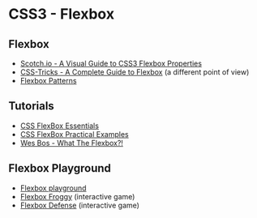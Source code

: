 CSS3 - Flexbox
================

Flexbox
----------

- [Scotch.io - A Visual Guide to CSS3 Flexbox Properties](https://scotch.io/tutorials/a-visual-guide-to-css3-flexbox-properties)
- [CSS-Tricks - A Complete Guide to Flexbox](https://css-tricks.com/snippets/css/a-guide-to-flexbox/) (a different point of view)
- [Flexbox Patterns](http://www.flexboxpatterns.com/)

Tutorials
----------

- [CSS FlexBox Essentials](https://www.youtube.com/watch?v=G7EIAgfkhmg)
- [CSS FlexBox Practical Examples](https://www.youtube.com/watch?v=H1lREysgdgc)
- [Wes Bos - What The Flexbox?!](https://flexbox.io/)

Flexbox Playground
-------------------

- [Flexbox playground](http://codepen.io/enxaneta/pen/adLPwv)
- [Flexbox Froggy](http://flexboxfroggy.com/) (interactive game)
- [Flexbox Defense](http://www.flexboxdefense.com/) (interactive game)
